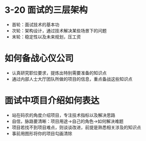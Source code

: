 # 3-20 面试的三层架构

- 首轮：面试技术的基本功
- 次轮：架构设计，通过技术解决某些场景下的问题
- 末轮：稳定性以及未来规划，压工资

# 如何备战心仪公司

- 认真研究职位要求，提炼出特别需要准备的知识点
- 通过内部人士大厅团队所做的项目的信息，重点备战这些知识点

# 面试中项目介绍如何表达

- 站在码农的角度介绍项目，专注技术指标以及解决思路
- 自信，脉路要清晰：项目用途->自己的角色->如何解决难题
- 项目若找不到项目难点，则谈谈改进，前提是熟悉相关涉及的知识点
- 事前用图形将你的项目勾画清除







